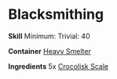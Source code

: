 <!-- TITLE: Crocolisk Scale Sheet -->
<!-- SUBTITLE: Component for Crocolisk Scale Armor -->

# Blacksmithing
**Skill**
Minimum: 
Trivial: 40


**Container**
[Heavy Smelter](heavy-smelter)

**Ingredients**
5x [Crocolisk Scale](crocolisk-scale)